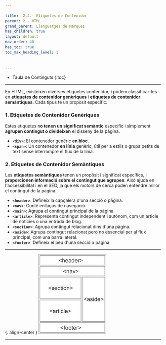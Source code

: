 ```yaml
---

title:  2.4.- Etiquetes de Contenidor
parent: 2.- HTML
grand_parent: Llenguatges de Marques
has_children: true
layout: default
nav_order: 40
has_toc: true
toc_max_heading_level: 1


---
```


* Taula de Continguts
{:toc}

---

En HTML, existeixen diverses etiquetes contenidor, i podem classificar-les en **etiquetes de contenidor genèriques** i **etiquetes de contenidor semàntiques**. Cada tipus té un propòsit específic:

### 1. **Etiquetes de Contenidor Genèriques**

Estes etiquetes n**o tenen un significat semàntic** específic i simplement **agrupen contingut o divideixen** el disseny de la pàgina.

- **`<div>`**: El contenedor genèric **en bloc**.
- **`<span>`**: Un contenedor **en línia** genèric, útil per a estils o grups petits de text sense interrompre el flux de la línia.

### 2. **Etiquetes de Contenidor Semàntiques**

Les **etiquetes semàntiques** tenen un propòsit i significat específics, i **proporcionen informació sobre el contingut que agrupen**. Això ajuda en l'accessibilitat i en el SEO, ja que els motors de cerca poden entendre millor el contingut de la pàgina.


- **`<header>`**: Defineix la capçalera d'una secció o pàgina.
- **`<nav>`**: Conté enllaços de navegació.
- **`<main>`**: Agrupa el contingut principal de la pàgina.
- **`<article>`**: Representa contingut independent i autònom, com un article de notícies o una entrada de blog.
- **`<section>`**: Agrupa contingut relacionat dins d'una pàgina.
- **`<aside>`**: Agrupa contingut relacionat però no essencial per al flux principal, com una barra lateral.
- **`<footer>`**: Defineix el peu d'una secció o pàgina.

---
{. align-center }
![alt text](imatges/1semantiques.gif)

---


